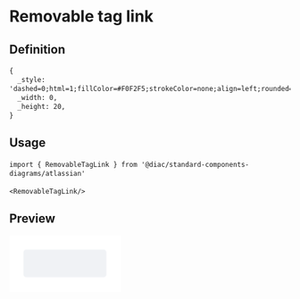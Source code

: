 # Removable tag link

## Definition

```
{
  _style: 'dashed=0;html=1;fillColor=#F0F2F5;strokeColor=none;align=left;rounded=1;arcSize=10;fontColor=#3384FF;fontStyle=1;fontSize=11;shadow=0;spacingLeft=3',
  _width: 0,
  _height: 20,
}
```

## Usage

```
import { RemovableTagLink } from '@diac/standard-components-diagrams/atlassian'

<RemovableTagLink/>
```

## Preview

<img src="./removable-tag-link.png" width="200"/>
